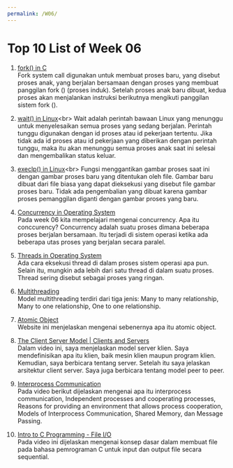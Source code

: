 ```yaml
---
permalink: /W06/
---
```


# Top 10 List of Week 06

1. [fork() in C](https://www.geeksforgeeks.org/fork-system-call/)<br>
Fork system call digunakan untuk membuat proses baru, yang disebut proses anak, yang berjalan bersamaan dengan proses yang membuat panggilan fork () (proses induk). Setelah proses anak baru dibuat, kedua proses akan menjalankan instruksi berikutnya mengikuti panggilan sistem fork (). 

2. [wait() in Linux](https://linuxhint.com/wait_command_linux/#:~:text=wait%20is%20a%20built%2Din,process%20id%20or%20job%20id.&text=If%20no%20process%20id%20or,complete%20and%20returns%20exit%20status.)<br>
Wait adalah perintah bawaan Linux yang menunggu untuk menyelesaikan semua proses yang sedang berjalan. Perintah tunggu digunakan dengan id proses atau id pekerjaan tertentu. Jika tidak ada id proses atau id pekerjaan yang diberikan dengan perintah tunggu, maka itu akan menunggu semua proses anak saat ini selesai dan mengembalikan status keluar. 

3. [execlp() in Linux](http://www.qnx.com/developers/docs/6.5.0SP1.update/com.qnx.doc.neutrino_lib_ref/e/execlp.html#:~:text=The%20execlp()%20function%20replaces,by%20the%20new%20process%20image.)<br>
Fungsi menggantikan gambar proses saat ini dengan gambar proses baru yang ditentukan oleh file. Gambar baru dibuat dari file biasa yang dapat dieksekusi yang disebut file gambar proses baru. Tidak ada pengembalian yang dibuat karena gambar proses pemanggilan diganti dengan gambar proses yang baru. 

4. [Concurrency in Operating System](https://www.geeksforgeeks.org/concurrency-in-operating-system/)<br>
Pada week 06 kita mempelajari mengenai concurrency. Apa itu conccurency? Concurrency adalah suatu proses dimana beberapa proses berjalan bersamaan. Itu terjadi di sistem operasi ketika ada beberapa utas proses yang berjalan secara paralel.

5. [Threads in Operating System](https://www.javatpoint.com/threads-in-operating-system)<br>
Ada cara eksekusi thread di dalam proses sistem operasi apa pun. Selain itu, mungkin ada lebih dari satu thread di dalam suatu proses. Thread sering disebut sebagai proses yang ringan. 

6. [Multithreading](https://www.tutorialspoint.com/operating_system/os_multi_threading.htm)<br>
Model multithreading terdiri dari tiga jenis: Many to many relationship, Many to one relationship, One to one relationship.

7. [Atomic Object](https://spin.atomicobject.com/2016/01/06/defining-atomic-object/)<br>
Website ini menjelaskan mengenai sebenernya apa itu atomic object.

8. [The Client Server Model | Clients and Servers](https://www.youtube.com/watch?v=L5BlpPU_muY)<br>
Dalam video ini, saya menjelaskan model server klien. Saya mendefinisikan apa itu klien, baik mesin klien maupun program klien. Kemudian, saya berbicara tentang server. Setelah itu saya jelaskan arsitektur client server. Saya juga berbicara tentang model peer to peer.

9. [Interprocess Communication](https://www.youtube.com/watch?v=dJuYKfR8vec)<br>
Pada video berikut dijelaskan mengenai apa itu interprocess communication, Independent processes and cooperating processes, Reasons for providing an environment that allows process cooperation, Models of Interprocess Communication, Shared Memory, dan Message Passing.

10. [Intro to C Programming - File I/O](https://www.youtube.com/watch?v=-LqUMHoBo6o)<br>
Pada video ini dijelaskan mengenai konsep dasar dalam membuat file pada bahasa pemrograman C untuk input dan output file secara sequential.
